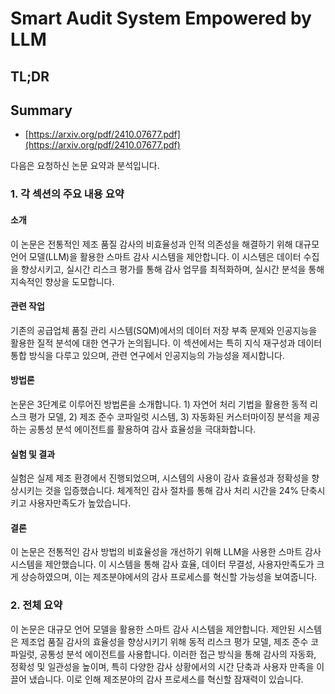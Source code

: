 # Smart Audit System Empowered by LLM
## TL;DR
## Summary
- [https://arxiv.org/pdf/2410.07677.pdf](https://arxiv.org/pdf/2410.07677.pdf)

다음은 요청하신 논문 요약과 분석입니다.

### 1. 각 섹션의 주요 내용 요약

#### 소개
이 논문은 전통적인 제조 품질 감사의 비효율성과 인적 의존성을 해결하기 위해 대규모 언어 모델(LLM)을 활용한 스마트 감사 시스템을 제안합니다. 이 시스템은 데이터 수집을 향상시키고, 실시간 리스크 평가를 통해 감사 업무를 최적화하며, 실시간 분석을 통해 지속적인 향상을 도모합니다.

#### 관련 작업
기존의 공급업체 품질 관리 시스템(SQM)에서의 데이터 저장 부족 문제와 인공지능을 활용한 질적 분석에 대한 연구가 논의됩니다. 이 섹션에서는 특히 지식 재구성과 데이터 통합 방식을 다루고 있으며, 관련 연구에서 인공지능의 가능성을 제시합니다.

#### 방법론
논문은 3단계로 이루어진 방법론을 소개합니다. 1) 자연어 처리 기법을 활용한 동적 리스크 평가 모델, 2) 제조 준수 코파일럿 시스템, 3) 자동화된 커스터마이징 분석을 제공하는 공통성 분석 에이전트를 활용하여 감사 효율성을 극대화합니다.

#### 실험 및 결과
실험은 실제 제조 환경에서 진행되었으며, 시스템의 사용이 감사 효율성과 정확성을 향상시키는 것을 입증했습니다. 체계적인 감사 절차를 통해 감사 처리 시간을 24% 단축시키고 사용자만족도가 높았습니다.

#### 결론
이 논문은 전통적인 감사 방법의 비효율성을 개선하기 위해 LLM을 사용한 스마트 감사 시스템을 제안했습니다. 이 시스템을 통해 감사 효율, 데이터 무결성, 사용자만족도가 크게 상승하였으며, 이는 제조분야에서의 감사 프로세스를 혁신할 가능성을 보여줍니다.

### 2. 전체 요약

이 논문은 대규모 언어 모델을 활용한 스마트 감사 시스템을 제안합니다. 제안된 시스템은 제조업 품질 감사의 효율성을 향상시키기 위해 동적 리스크 평가 모델, 제조 준수 코파일럿, 공통성 분석 에이전트를 사용합니다. 이러한 접근 방식을 통해 감사의 자동화, 정확성 및 일관성을 높이며, 특히 다양한 감사 상황에서의 시간 단축과 사용자 만족을 이끌어 냈습니다. 이로 인해 제조분야의 감사 프로세스를 혁신할 잠재력이 있습니다. 